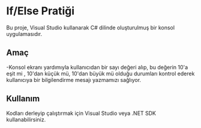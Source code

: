 
# If/Else Pratiği
Bu proje, Visual Studio kullanarak C# dilinde oluşturulmuş bir konsol uygulamasıdır.

## Amaç
-Konsol ekranı yardımıyla kullanıcıdan bir sayı değeri alıp, bu değerin 10'a eşit mi , 10'dan küçük mü, 10'dan büyük mü olduğu durumları kontrol ederek kullanıcıya bir bilgilendirme mesajı yazmamızı sağlıyor.

## Kullanım
Kodları derleyip çalıştırmak için Visual Studio veya .NET SDK kullanabilirsiniz.
